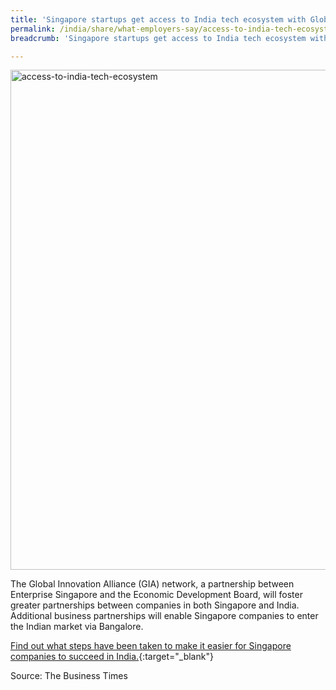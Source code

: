 ```yaml
---
title: 'Singapore startups get access to India tech ecosystem with Global Innovation Alliance'
permalink: /india/share/what-employers-say/access-to-india-tech-ecosystem/
breadcrumb: 'Singapore startups get access to India tech ecosystem with Global Innovation Alliance'

---
```



<img src="\images\india-employers\access-to-india-tech-ecosystem.jpg" alt="access-to-india-tech-ecosystem" style="width:800px;" />

The Global Innovation Alliance (GIA) network, a partnership between Enterprise Singapore and the Economic Development Board, will foster greater partnerships between companies in both Singapore and India. Additional business partnerships will enable Singapore companies to enter the Indian market via Bangalore. 

[Find out what steps have been taken to make it easier for Singapore companies to succeed in India.](https://www.businesstimes.com.sg/government-economy/singapore-startups-get-access-to-india-tech-ecosystem-with-global-innovation){:target="_blank"}

Source: The Business Times